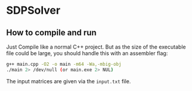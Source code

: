 # SDPSolver

## How to compile and run
Just Compile like a normal C++ project. But as the size of the executable file could be large, you should handle this with an assembler flag:
```bash
g++ main.cpp -O2 -o main -m64 -Wa,-mbig-obj
./main 2> /dev/null (or main.exe 2> NUL)
```

The input matrices are given via the `input.txt` file.
